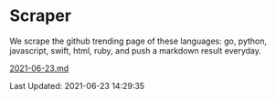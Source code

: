 # Scraper

We scrape the github trending page of these languages: go, python, javascript, swift, html, ruby, and push a markdown result everyday.

[2021-06-23.md](https://github.com/henson/Scraper/blob/master/2021-06-23.md)

Last Updated: 2021-06-23 14:29:35